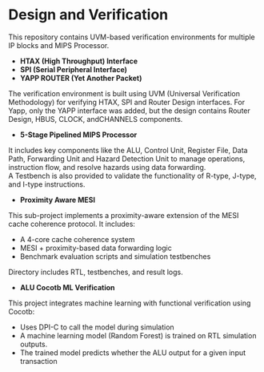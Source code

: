 # Design and Verification

This repository contains UVM-based verification environments for multiple IP blocks and MIPS Processor.
- **HTAX (High Throughput) Interface**
- **SPI (Serial Peripheral Interface)**
- **YAPP ROUTER (Yet Another Packet)**

The verification environment is built using UVM (Universal Verification Methodology) for verifying HTAX, SPI and Router Design interfaces.
For Yapp, only the YAPP interface was added, but the design contains Router Design, HBUS, CLOCK, andCHANNELS components.

- **5-Stage Pipelined MIPS Processor**

It includes key components like the ALU, Control Unit, Register File, Data Path, Forwarding Unit and Hazard Detection Unit to manage operations, instruction flow, and resolve hazards using data forwarding.  
A Testbench is also provided to validate the functionality of R-type, J-type, and I-type instructions.

- **Proximity Aware MESI**

This sub-project implements a proximity-aware extension of the MESI cache coherence protocol. It includes:

- A 4-core cache coherence system
- MESI + proximity-based data forwarding logic
- Benchmark evaluation scripts and simulation testbenches

 Directory includes RTL, testbenches, and result logs.

- **ALU Cocotb ML Verification**

This project integrates machine learning with functional verification using Cocotb:

- Uses DPI-C to call the model during simulation
- A machine learning model (Random Forest) is trained on RTL simulation outputs.
- The trained model predicts whether the ALU output for a given input transaction
